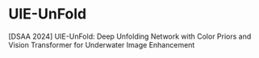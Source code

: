 # UIE-UnFold
[DSAA 2024] UIE-UnFold: Deep Unfolding Network with Color Priors and Vision Transformer for Underwater Image Enhancement
